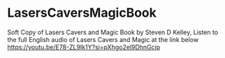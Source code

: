 # LasersCaversMagicBook
Soft Copy of Lasers Cavers and Magic Book by Steven D Kelley,
Listen to the full English audio of Lasers Cavers and Magic at the link below
https://youtu.be/E78-ZL9Ik1Y?si=pXhgo2el9DhnGcjp
